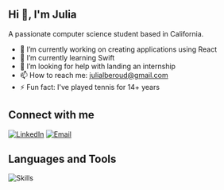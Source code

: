 ## Hi 👋, I'm Julia

A passionate computer science student based in California.

- 🔭 I’m currently working on creating applications using React
- 🌱 I’m currently learning Swift
- 🤔 I’m looking for help with landing an internship
- 📫 How to reach me: julialberoud@gmail.com
- ⚡ Fun fact: I've played tennis for 14+ years

## Connect with me
[![LinkedIn](https://img.shields.io/badge/LinkedIn-0A66C2?logo=linkedin&logoColor=white)](<[your-linkedin-url](https://www.linkedin.com/in/julia-beroud/)>)
[![Email](https://img.shields.io/badge/Email-181717?logo=gmail&logoColor=white)](mailto:<julialberoud@gmail.com>)

## Languages and Tools
<img src="https://skillicons.dev/icons?i=cpp,python,js,react,nodejs,postgres,mysql&perline=9" alt="Skills" />

